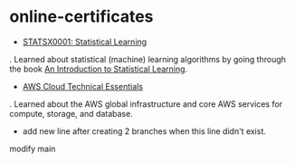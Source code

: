 # online-certificates

- <a href="https://courses.edx.org/certificates/44666053b28c4c34b822f0780e47b53b">STATSX0001: Statistical Learning </a>

. Learned about statistical (machine) learning algorithms by going through the book <a href="https://www.statlearning.com/">An Introduction to Statistical Learning</a>.

- <a href="https://www.coursera.org/account/accomplishments/certificate/YD5T47E26PSS">AWS Cloud Technical Essentials</a>

. Learned about the AWS global infrastructure and core AWS services for compute, storage, and database.

- add new line after creating 2 branches when this line didn't exist.



modify main
